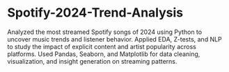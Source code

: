 # Spotify-2024-Trend-Analysis
Analyzed the most streamed Spotify songs of 2024 using Python to uncover music trends and listener behavior. Applied EDA, Z-tests, and NLP to study the impact of explicit content and artist popularity across platforms. Used Pandas, Seaborn, and Matplotlib for data cleaning, visualization, and insight generation on streaming patterns.
